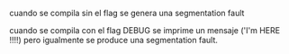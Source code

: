 cuando se compila sin el flag se genera una segmentation fault

cuando se compila con el flag DEBUG se imprime un mensaje ('I'm HERE !!!!) pero igualmente se produce una segmentation fault.
